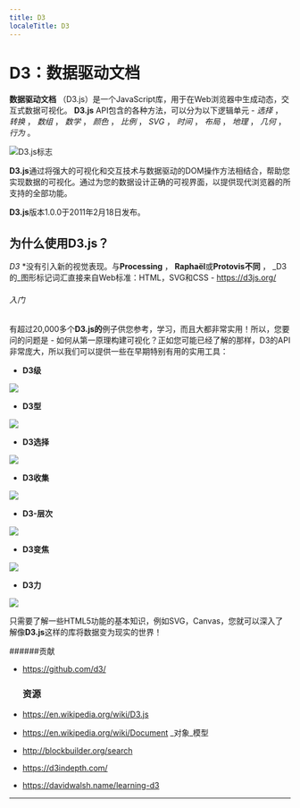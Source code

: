 ```yaml
---
title: D3
localeTitle: D3
---
```

# D3：数据驱动文档

**数据驱动文档** （D3.js）是一个JavaScript库，用于在Web浏览器中生成动态，交互式数据可视化。 **D3.js** API包含的各种方法，可以分为以下逻辑单元 - _选择_ ， _转换_ ， _数组_ ， _数学_ ， _颜色_ ， _比例_ ， _SVG_ ， _时间_ ， _布局_ ， _地理_ ， _几何_ ， _行为_ 。

![D3.js标志](https://i2.wp.com/pbiswas101.files.wordpress.com/2018/07/d3.jpg?w=312&h=161)

**D3.js**通过将强大的可视化和交互技术与数据驱动的DOM操作方法相结合，帮助您实现数据的可视化。通过为您的数据设计正确的可视界面，以提供现代浏览器的所支持的全部功能。

**D3.js**版本1.0.0于2011年2月18日发布。

## 为什么使用D3.js？

_D3_ \*没有引入新的视觉表现。与**Processing** ， **Raphaël**或**Protovis不同** ， _D3的_图形标记词汇直接来自Web标准：HTML，SVG和CSS - https://d3js.org/

###### 入门

有超过20,000多个**D3.js的**例子供您参考，学习，而且大都非常实用！所以，您要问的问题是 - 如何从第一原理构建可视化？正如您可能已经了解的那样，D3的API非常庞大，所以我们可以提供一些在早期特别有用的实用工具：

*   **D3级**

![](https://i0.wp.com/pbiswas101.files.wordpress.com/2018/07/scale.png?w=400&h=100)

*   **D3型**

![](https://i0.wp.com/pbiswas101.files.wordpress.com/2018/07/shape.png?w=400&h=100)

*   **D3选择**

![](https://i0.wp.com/pbiswas101.files.wordpress.com/2018/07/selection.gif?w=400&h=100)

*   **D3收集**

![](https://i0.wp.com/pbiswas101.files.wordpress.com/2018/07/collection.png?w=400&h=100)

*   **D3-层次**

![](https://i2.wp.com/pbiswas101.files.wordpress.com/2018/07/hierarchy.png?w=400&h=100)

*   **D3变焦**

![](https://i1.wp.com/pbiswas101.files.wordpress.com/2018/07/zoom.gif?w=400&h=100)

*   **D3力**

![](https://i1.wp.com/pbiswas101.files.wordpress.com/2018/07/force.gif?w=400&h=100)

只需要了解一些HTML5功能的基本知识，例如SVG，Canvas，您就可以深入了解像**D3.js**这样的库将数据变为现实的世界！ 

######贡献

*   https://github.com/d3/
    
    ### 资源
    
*   https://en.wikipedia.org/wiki/D3.js
    
*   https://en.wikipedia.org/wiki/Document _对象_模型
    
*   http://blockbuilder.org/search
    
*   https://d3indepth.com/
    
*   https://davidwalsh.name/learning-d3
    

* * *
